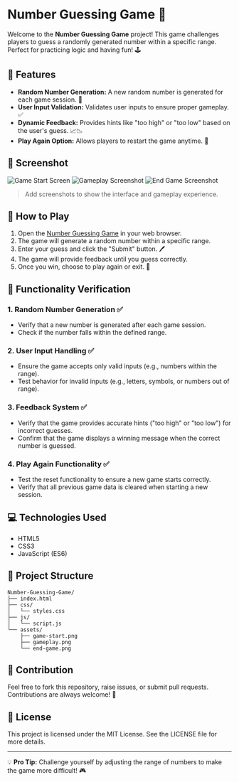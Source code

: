 # Number Guessing Game 🎯

Welcome to the **Number Guessing Game** project! This game challenges players to guess a randomly generated number within a specific range. Perfect for practicing logic and having fun! 🕹️

## 🌟 Features

- **Random Number Generation:** A new random number is generated for each game session. 🔢
- **User Input Validation:** Validates user inputs to ensure proper gameplay. ✅
- **Dynamic Feedback:** Provides hints like "too high" or "too low" based on the user's guess. 📈📉
- **Play Again Option:** Allows players to restart the game anytime. 🔄

## 📸 Screenshot

![Game Start Screen](./assets/game-start.png)
![Gameplay Screenshot](./assets/gameplay.png)
![End Game Screenshot](./assets/end-game.png)

> Add screenshots to show the interface and gameplay experience.

## 🚀 How to Play

1. Open the [Number Guessing Game](https://mostafa-khatab.github.io/Number-Gussing-game/Number%20Guessing%20Game.html) in your web browser.
2. The game will generate a random number within a specific range.
3. Enter your guess and click the "Submit" button. 🖊️
4. The game will provide feedback until you guess correctly.
5. Once you win, choose to play again or exit. 🎉

## 🔧 Functionality Verification

### 1. Random Number Generation ✅
   - Verify that a new number is generated after each game session.
   - Check if the number falls within the defined range.

### 2. User Input Handling ✅
   - Ensure the game accepts only valid inputs (e.g., numbers within the range).
   - Test behavior for invalid inputs (e.g., letters, symbols, or numbers out of range).

### 3. Feedback System ✅
   - Verify that the game provides accurate hints ("too high" or "too low") for incorrect guesses.
   - Confirm that the game displays a winning message when the correct number is guessed.

### 4. Play Again Functionality ✅
   - Test the reset functionality to ensure a new game starts correctly.
   - Verify that all previous game data is cleared when starting a new session.

## 💻 Technologies Used

- HTML5
- CSS3
- JavaScript (ES6)

## 📂 Project Structure

```
Number-Guessing-Game/
├── index.html
├── css/
│   └── styles.css
├── js/
│   └── script.js
└── assets/
    ├── game-start.png
    ├── gameplay.png
    └── end-game.png
```

## 🤝 Contribution

Feel free to fork this repository, raise issues, or submit pull requests. Contributions are always welcome! 🙌

## 📄 License

This project is licensed under the MIT License. See the LICENSE file for more details.

---

💡 **Pro Tip:** Challenge yourself by adjusting the range of numbers to make the game more difficult! 🎮

